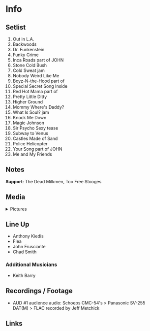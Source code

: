 # Info

## Setlist

1. Out in L.A.
2. Backwoods
3. Dr. Funkenstein
4. Funky Crime
5. Inca Roads part of JOHN
6. Stone Cold Bush
7. Cold Sweat jam
8. Nobody Weird Like Me
9. Boyz-N-the-Hood part of
10. Special Secret Song Inside
11. Red Hot Mama part of
12. Pretty Little Ditty
13. Higher Ground
14. Mommy Where's Daddy?
15. What Is Soul? jam
16. Knock Me Down
17. Magic Johnson
18. Sir Psycho Sexy tease
19. Subway to Venus
20. Castles Made of Sand
21. Police Helicopter
22. Your Song part of JOHN
23. Me and My Friends

## Notes

**Support**: The Dead Milkmen, Too Free Stooges

## Media 

<details>
  <summary>Pictures</summary>
  <!--<img alt="Setlist" title="Setlist" src="_.jpg" height="200" />
  <img alt="Flyer" title="Flyer" src="_.jpg" height="200" />
  <img alt="Clipper" title="Clipper" src="_.jpg" height="200" />
  <img alt="Ticket" title="Ticket" src="_.jpg" height="200" />
  -->
</details>

## Line Up

* Anthony Kiedis
* Flea
* John Frusciante
* Chad Smith

### Additional Musicians

* Keith Barry

## Recordings / Footage

* AUD #1 audience audio: Schoeps CMC-54's > Panasonic SV-255 DAT(M) > FLAC recorded by Jeff Metchick

## Links